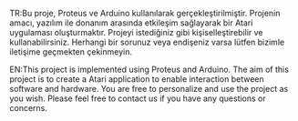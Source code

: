 TR:Bu proje, Proteus ve Arduino kullanılarak gerçekleştirilmiştir. 
Projenin amacı, yazılım ile donanım arasında etkileşim sağlayarak bir Atari uygulaması oluşturmaktır.
Projeyi istediğiniz gibi kişiselleştirebilir ve kullanabilirsiniz.
Herhangi bir sorunuz veya endişeniz varsa lütfen bizimle iletişime geçmekten çekinmeyin.

EN:This project is implemented using Proteus and Arduino. 
The aim of this project is to create a Atari application to enable interaction between software and hardware. 
You are free to personalize and use the project as you wish.
Please feel free to contact us if you have any questions or concerns.
